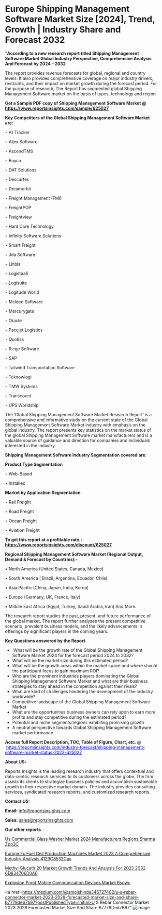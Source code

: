 # Europe Shipping Management Software Market Size [2024], Trend, Growth | Industry Share and Forecast 2032

"<strong>According to a new research report titled Shipping Management Software Market Global Industry Perspective, Comprehensive Analysis And Forecast by 2024 – 2032</strong>

The report provides revenue forecasts for global, regional and country levels. It also provides comprehensive coverage on major industry drivers, restraints, and their impact on market growth during the forecast period. For the purpose of research, The Report has segmented global Shipping Management Software market on the basis of types, technology and region

<strong>Get a Sample PDF copy of Shipping Management Software Market </strong><strong>@<a href=https://www.reportsinsights.com/sample/625027 style=color:#0000ff;> https://www.reportsinsights.com/sample/625027</a></strong></font>

<strong>Key Competitors of the Global Shipping Management Software Market are:</strong>

‣ A1 Tracker

‣ Aljex Software

‣ AscendTMS

‣ Buyco

‣ DAT Solutions

‣ Descartes

‣ Dreamorbit

‣ Freight Management (FMI)

‣ FreightPOP

‣ Freightview

‣ Hard Core Technology

‣ Infinity Software Solutions

‣ Smart Freight

‣ Jda Software

‣ Linbis

‣ LogistaaS

‣ Logisuite

‣ Logitude World

‣ Mcleod Software

‣ Mercurygate

‣ Oracle

‣ Pacejet Logistics

‣ Quotiss

‣ Riege Software

‣ SAP

‣ Tailwind Transportation Software

‣ Teknowlogi

‣ TMW Systems

‣ Transcount

‣ UPS Worldship

The ‘Global Shipping Management Software Market Research Report’ is a comprehensive and informative study on the current state of the Global Shipping Management Software Market industry with emphasis on the global industry. The report presents key statistics on the market status of the global Shipping Management Software market manufacturers and is a valuable source of guidance and direction for companies and individuals interested in the industry.

<strong>Shipping Management Software Industry Segmentation covered are:</strong>

<strong>Product Type Segmentation</strong>

‣    Web-Based

‣ Installed

<strong>Market by Application Segmentation</strong>

‣   Rail Freight

‣ Road Freight

‣ Ocean Freight

‣ Aviation Freight

<strong>To get this report at a profitable rate.: <a href=https://www.reportsinsights.com/discount/625027 style=color:#0000ff;>https://www.reportsinsights.com/discount/625027</a></strong></font>

<strong>Regional Shipping Management Software Market (Regional Output, Demand &amp; Forecast by Countries):-</strong>

• North America (United States, Canada, Mexico)

• South America ( Brazil, Argentina, Ecuador, Chile)

• Asia Pacific (China, Japan, India, Korea)

• Europe (Germany, UK, France, Italy)

• Middle East Africa (Egypt, Turkey, Saudi Arabia, Iran) And More.

The research report studies the past, present, and future performance of the global market. The report further analyzes the present competitive scenario, prevalent business models, and the likely advancements in offerings by significant players in the coming years.

<strong>Key Questions answered by the Report</strong>
<ul>
  <li> What will be the growth rate of the Global Shipping Management Software Market 2024 for the forecast period 2024 to 2032?</li>
  <li>What will be the market size during this estimated period?</li>
  <li>What will be the growth areas within the market space and where should the participant focus to gain maximum ROI?</li>
  <li>Who are the prominent industries players dominating the Global Shipping Management Software Market and what are their business strategies to stay ahead in the competition against their rivals?</li>
  <li>What are kind of challenges hindering the development of the industry worldwide?</li>
  <li>Competitive landscape of the Global Shipping Management Software Market</li>
  <li>What are the opportunities business owners can rely upon to earn more profits and stay competitive during the estimated period?</li>
  <li>Potential and niche segments/regions exhibiting promising growth</li>
  <li>A neutral perspective towards Global Shipping Management Software market performance</li>
</ul>
<strong>Access full Report Description, TOC, Table of Figure, Chart, etc. </strong>@  <a href=https://reportsinsights.com/industry-forecast/shipping-management-software-market-status-2022-625027 style=color:#0000ff;>https://reportsinsights.com/industry-forecast/shipping-management-software-market-status-2022-625027</a></font>

<strong><strong>About US</strong>:</strong>

Reports Insights is the leading research industry that offers contextual and data-centric research services to its customers across the globe. The firm assists its clients to strategize business policies and accomplish sustainable growth in their respective market domain. The industry provides consulting services, syndicated research reports, and customized research reports.

<strong>Contact US:</strong>

<p class=""""><b>Email:</b> <a href=mailto:info@reportsinsights.com>info@reportsinsights.com</a></p>
<p class=""""><b>Sales:</b> <a href=mailto:sales@reportsinsights.com>sales@reportsinsights.com</a></p>

<strong>Our other reports</strong>

<a href=https://www.linkedin.com/pulse/us-commercial-glass-washer-market-2024-manufacturers-regions-sharma-zpp3c/>Us Commercial Glass Washer Market 2024 Manufacturers Regions Sharma Zpp3C</a>

<a href=https://medium.com/@aanarkumar6/europe-fc-fuel-cell-production-machines-market-2023-a-comprehensive-industry-analysis-4129c8532caa>Europe Fc Fuel Cell Production Machines Market 2023 A Comprehensive Industry Analysis 4129C8532Caa</a>

<a href=https://medium.com/@jadhaosuchit578/methyl-gluceth-20-market-growth-trends-and-analysis-for-2023-2032-6d834706d0a6>Methyl Gluceth 20 Market Growth Trends And Analysis For 2023 2032 6D834706D0A6</a>

<a href=https://www.linkedin.com/pulse/explosion-proof-mobile-communication-devices-market-bsowc/>Explosion Proof Mobile Communication Devices Market Bsowc</a>

<a href=https://medium.com/@amolshinde346727482/u-s-rebar-connector-market-2023-2028-forecasted-market-size-and-share-b7779ded7b97?postPublishedType=initial>U S Rebar Connector Market 2023 2028 Forecasted Market Size And Share B7779Ded7B97</a>"
![image](https://github.com/aanak123/RIMarketer1/assets/158471119/c79a7fc7-1621-4491-a6fd-3603f029dfa6)
